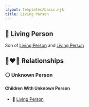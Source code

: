 ```yaml
---
layout: templates/basic.njk
title: Living Person
---
```

## 🔵 Living Person

Son of [Living Person](/people/7/7769050) and [Living Person](/people/3/37411948)

## 👩‍❤️‍👨 Relationships

### ⚪ Unknown Person

#### Children With Unknown Person
* 🔵 [Living Person](/people/2/20123685)
